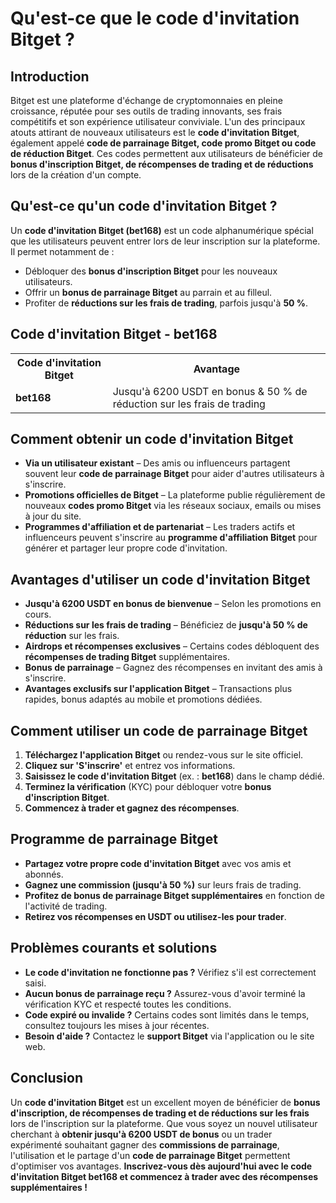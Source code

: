 <h1>Qu'est-ce que le code d'invitation Bitget ?</h1>

<h2>Introduction</h2>
<p>Bitget est une plateforme d'échange de cryptomonnaies en pleine croissance, réputée pour ses outils de trading innovants, ses frais compétitifs et son expérience utilisateur conviviale. L'un des principaux atouts attirant de nouveaux utilisateurs est le <strong>code d'invitation Bitget</strong>, également appelé <strong>code de parrainage Bitget, code promo Bitget ou code de réduction Bitget</strong>. Ces codes permettent aux utilisateurs de bénéficier de <strong>bonus d'inscription Bitget, de récompenses de trading et de réductions</strong> lors de la création d'un compte.</p>

<h2>Qu'est-ce qu'un code d'invitation Bitget ?</h2>
<p>Un <strong>code d'invitation Bitget (bet168)</strong> est un code alphanumérique spécial que les utilisateurs peuvent entrer lors de leur inscription sur la plateforme. Il permet notamment de :</p>
<ul>
    <li>Débloquer des <strong>bonus d'inscription Bitget</strong> pour les nouveaux utilisateurs.</li>
    <li>Offrir un <strong>bonus de parrainage Bitget</strong> au parrain et au filleul.</li>
    <li>Profiter de <strong>réductions sur les frais de trading</strong>, parfois jusqu'à <strong>50 %</strong>.</li>
</ul>

<h2>Code d'invitation Bitget - bet168</h2>
<table>
    <tr>
        <th>Code d'invitation Bitget</th>
        <th>Avantage</th>
    </tr>
    <tr>
        <td><strong>bet168</strong></td>
        <td>Jusqu'à 6200 USDT en bonus & 50 % de réduction sur les frais de trading</td>
    </tr>
</table>

<h2>Comment obtenir un code d'invitation Bitget</h2>
<ul>
    <li><strong>Via un utilisateur existant</strong> – Des amis ou influenceurs partagent souvent leur <strong>code de parrainage Bitget</strong> pour aider d'autres utilisateurs à s'inscrire.</li>
    <li><strong>Promotions officielles de Bitget</strong> – La plateforme publie régulièrement de nouveaux <strong>codes promo Bitget</strong> via les réseaux sociaux, emails ou mises à jour du site.</li>
    <li><strong>Programmes d'affiliation et de partenariat</strong> – Les traders actifs et influenceurs peuvent s'inscrire au <strong>programme d'affiliation Bitget</strong> pour générer et partager leur propre code d'invitation.</li>
</ul>

<h2>Avantages d'utiliser un code d'invitation Bitget</h2>
<ul>
    <li><strong>Jusqu'à 6200 USDT en bonus de bienvenue</strong> – Selon les promotions en cours.</li>
    <li><strong>Réductions sur les frais de trading</strong> – Bénéficiez de <strong>jusqu'à 50 % de réduction</strong> sur les frais.</li>
    <li><strong>Airdrops et récompenses exclusives</strong> – Certains codes débloquent des <strong>récompenses de trading Bitget</strong> supplémentaires.</li>
    <li><strong>Bonus de parrainage</strong> – Gagnez des récompenses en invitant des amis à s'inscrire.</li>
    <li><strong>Avantages exclusifs sur l'application Bitget</strong> – Transactions plus rapides, bonus adaptés au mobile et promotions dédiées.</li>
</ul>

<h2>Comment utiliser un code de parrainage Bitget</h2>
<ol>
    <li><strong>Téléchargez l'application Bitget</strong> ou rendez-vous sur le site officiel.</li>
    <li><strong>Cliquez sur 'S'inscrire'</strong> et entrez vos informations.</li>
    <li><strong>Saisissez le code d'invitation Bitget</strong> (ex. : <strong>bet168</strong>) dans le champ dédié.</li>
    <li><strong>Terminez la vérification</strong> (KYC) pour débloquer votre <strong>bonus d'inscription Bitget</strong>.</li>
    <li><strong>Commencez à trader et gagnez des récompenses</strong>.</li>
</ol>

<h2>Programme de parrainage Bitget</h2>
<ul>
    <li><strong>Partagez votre propre code d'invitation Bitget</strong> avec vos amis et abonnés.</li>
    <li><strong>Gagnez une commission (jusqu'à 50 %)</strong> sur leurs frais de trading.</li>
    <li><strong>Profitez de bonus de parrainage Bitget supplémentaires</strong> en fonction de l'activité de trading.</li>
    <li><strong>Retirez vos récompenses en USDT ou utilisez-les pour trader</strong>.</li>
</ul>

<h2>Problèmes courants et solutions</h2>
<ul>
    <li><strong>Le code d'invitation ne fonctionne pas ?</strong> Vérifiez s'il est correctement saisi.</li>
    <li><strong>Aucun bonus de parrainage reçu ?</strong> Assurez-vous d'avoir terminé la vérification KYC et respecté toutes les conditions.</li>
    <li><strong>Code expiré ou invalide ?</strong> Certains codes sont limités dans le temps, consultez toujours les mises à jour récentes.</li>
    <li><strong>Besoin d'aide ?</strong> Contactez le <strong>support Bitget</strong> via l'application ou le site web.</li>
</ul>

<h2>Conclusion</h2>
<p>Un <strong>code d'invitation Bitget</strong> est un excellent moyen de bénéficier de <strong>bonus d'inscription, de récompenses de trading et de réductions sur les frais</strong> lors de l'inscription sur la plateforme. Que vous soyez un nouvel utilisateur cherchant à <strong>obtenir jusqu'à 6200 USDT de bonus</strong> ou un trader expérimenté souhaitant gagner des <strong>commissions de parrainage</strong>, l'utilisation et le partage d'un <strong>code de parrainage Bitget</strong> permettent d'optimiser vos avantages. <strong>Inscrivez-vous dès aujourd'hui avec le code d'invitation Bitget bet168 et commencez à trader avec des récompenses supplémentaires !</strong></p>
